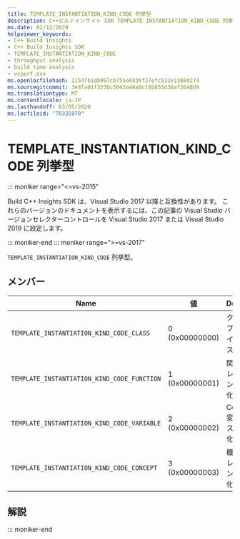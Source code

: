 ```yaml
---
title: TEMPLATE_INSTANTIATION_KIND_CODE 列挙型
description: C++ビルドインサイト SDK TEMPLATE_INSTANTIATION_KIND_CODE 列挙型参照です。
ms.date: 02/12/2020
helpviewer_keywords:
- C++ Build Insights
- C++ Build Insights SDK
- TEMPLATE_INSTANTIATION_KIND_CODE
- throughput analysis
- build time analysis
- vcperf.exe
ms.openlocfilehash: 21547b1db997cb755e6836f27efc512e1388d274
ms.sourcegitcommit: 3e8fa01f323bc5043a48a0c18b855d38af3648d4
ms.translationtype: MT
ms.contentlocale: ja-JP
ms.lasthandoff: 03/05/2020
ms.locfileid: "78335070"
---
```

# <a name="template_instantiation_kind_code-enum"></a>TEMPLATE_INSTANTIATION_KIND_CODE 列挙型

::: moniker range="<=vs-2015"

Build C++ Insights SDK は、Visual Studio 2017 以降と互換性があります。 これらのバージョンのドキュメントを表示するには、この記事の Visual Studio バージョンセレクターコントロールを Visual Studio 2017 または Visual Studio 2019 に設定します。

::: moniker-end
::: moniker range=">=vs-2017"

`TEMPLATE_INSTANTIATION_KIND_CODE` 列挙型。

## <a name="members"></a>メンバー

| Name | 値 | Description |
|--|--|--|
| `TEMPLATE_INSTANTIATION_KIND_CODE_CLASS` | 0 (0x00000000) | クラステンプレートのインスタンス化。 |
| `TEMPLATE_INSTANTIATION_KIND_CODE_FUNCTION` | 1 (0x00000001) | 関数テンプレートのインスタンス化。 |
| `TEMPLATE_INSTANTIATION_KIND_CODE_VARIABLE` | 2 (0x00000002) | Constexpr 変数のインスタンス化。 |
| `TEMPLATE_INSTANTIATION_KIND_CODE_CONCEPT` | 3 (0x00000003) | 概念テンプレートのインスタンス化。 |

## <a name="remarks"></a>解説

::: moniker-end
